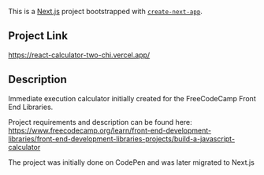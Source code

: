 This is a [Next.js](https://nextjs.org/) project bootstrapped with [`create-next-app`](https://github.com/vercel/next.js/tree/canary/packages/create-next-app).

## Project Link
https://react-calculator-two-chi.vercel.app/

## Description

Immediate execution calculator initially created for the FreeCodeCamp Front End Libraries. 

Project requirements and description can be found here: 
https://www.freecodecamp.org/learn/front-end-development-libraries/front-end-development-libraries-projects/build-a-javascript-calculator

The project was initially done on CodePen and was later migrated to Next.js
